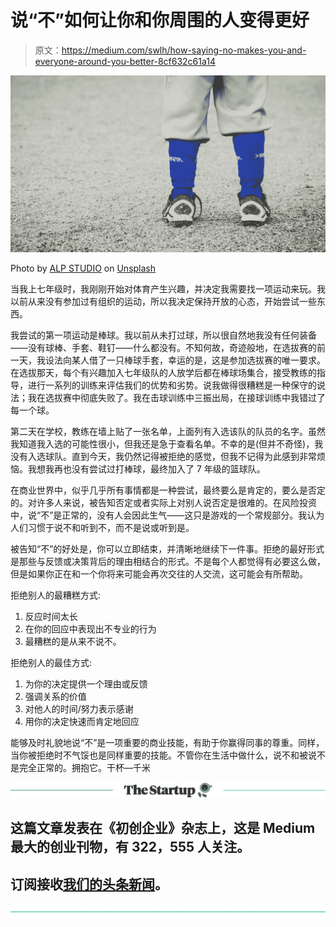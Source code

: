 # 说“不”如何让你和你周围的人变得更好

> 原文：<https://medium.com/swlh/how-saying-no-makes-you-and-everyone-around-you-better-8cf632c61a14>

![](img/3a882457e5fe433f7f232cf24d812896.png)

Photo by [ALP STUDIO](https://unsplash.com/photos/5guWxKbd184?utm_source=unsplash&utm_medium=referral&utm_content=creditCopyText) on [Unsplash](https://unsplash.com/search/photos/baseball?utm_source=unsplash&utm_medium=referral&utm_content=creditCopyText)

当我上七年级时，我刚刚开始对体育产生兴趣，并决定我需要找一项运动来玩。我以前从来没有参加过有组织的运动，所以我决定保持开放的心态，开始尝试一些东西。

我尝试的第一项运动是棒球。我以前从未打过球，所以很自然地我没有任何装备——没有球棒、手套、鞋钉——什么都没有。不知何故，奇迹般地，在选拔赛的前一天，我设法向某人借了一只棒球手套，幸运的是，这是参加选拔赛的唯一要求。在选拔那天，每个有兴趣加入七年级队的人放学后都在棒球场集合，接受教练的指导，进行一系列的训练来评估我们的优势和劣势。说我做得很糟糕是一种保守的说法；我在选拔赛中彻底失败了。我在击球训练中三振出局，在接球训练中我错过了每一个球。

第二天在学校，教练在墙上贴了一张名单，上面列有入选该队的队员的名字。虽然我知道我入选的可能性很小，但我还是急于查看名单。不幸的是(但并不奇怪)，我没有入选球队。直到今天，我仍然记得被拒绝的感觉，但我不记得为此感到非常烦恼。我想我再也没有尝试过打棒球，最终加入了 7 年级的篮球队。

在商业世界中，似乎几乎所有事情都是一种尝试，最终要么是肯定的，要么是否定的。对许多人来说，被告知否定或者实际上对别人说否定是很难的。在风险投资中，说“不”是正常的，没有人会因此生气——这只是游戏的一个常规部分。我认为人们习惯于说不和听到不，而不是说或听到是。

被告知“不”的好处是，你可以立即结束，并清晰地继续下一件事。拒绝的最好形式是那些与反馈或决策背后的理由相结合的形式。不是每个人都觉得有必要这么做，但是如果你正在和一个你将来可能会再次交往的人交流，这可能会有所帮助。

拒绝别人的最糟糕方式:

1.  反应时间太长
2.  在你的回应中表现出不专业的行为
3.  最糟糕的是从来不说不。

拒绝别人的最佳方式:

1.  为你的决定提供一个理由或反馈
2.  强调关系的价值
3.  对他人的时间/努力表示感谢
4.  用你的决定快速而肯定地回应

能够及时礼貌地说“不”是一项重要的商业技能，有助于你赢得同事的尊重。同样，当你被拒绝时不气馁也是同样重要的技能。不管你在生活中做什么，说不和被说不是完全正常的。拥抱它。干杯—千米

[![](img/308a8d84fb9b2fab43d66c117fcc4bb4.png)](https://medium.com/swlh)

## 这篇文章发表在《初创企业》杂志上，这是 Medium 最大的创业刊物，有 322，555 人关注。

## 订阅接收[我们的头条新闻](http://growthsupply.com/the-startup-newsletter/)。

[![](img/b0164736ea17a63403e660de5dedf91a.png)](https://medium.com/swlh)